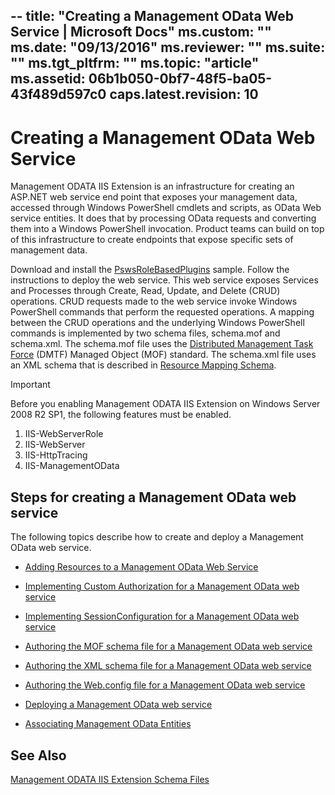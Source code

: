 --
title: "Creating a Management OData Web Service | Microsoft Docs"
ms.custom: ""
ms.date: "09/13/2016"
ms.reviewer: ""
ms.suite: ""
ms.tgt_pltfrm: ""
ms.topic: "article"
ms.assetid: 06b1b050-0bf7-48f5-ba05-43f489d597c0
caps.latest.revision: 10
---
# Creating a Management OData Web Service

Management ODATA IIS Extension is an infrastructure for creating an ASP.NET web service end point that exposes your management data, accessed through Windows PowerShell cmdlets and scripts, as OData Web service entities. It does that by processing OData requests and converting them into a Windows PowerShell invocation. Product teams can build on top of this infrastructure to create endpoints that expose specific sets of management data.

Download and install the [PswsRoleBasedPlugins](https://code.msdn.microsoft.com:443/windowsdesktop/PswsRoleBasedPlugins-9c79b75a) sample. Follow the instructions to deploy the web service. This web service exposes Services and Processes through Create, Read, Update, and Delete (CRUD) operations. CRUD requests made to the web service invoke  Windows PowerShell commands that perform the requested operations. A mapping between the CRUD operations and the underlying Windows PowerShell commands is implemented by two schema files, schema.mof and schema.xml. The schema.mof file uses the [Distributed Management  Task Force](https://www.dmtf.org/) (DMTF) Managed Object (MOF) standard. The schema.xml file uses an XML schema that is described in [Resource Mapping Schema](./resource-mapping-schema.md).

> [!IMPORTANT]
> Before you enabling Management ODATA IIS Extension on Windows Server 2008 R2 SP1, the following features must be enabled.
>
> 1.  IIS-WebServerRole
> 2.  IIS-WebServer
> 3.  IIS-HttpTracing
> 4.  IIS-ManagementOData

## Steps for creating a Management OData web service

The following topics describe how to create and deploy a Management OData web service.

- [Adding Resources to a Management OData Web Service](./adding-resources-to-a-management-odata-web-service.md)

- [Implementing Custom Authorization for a Management OData web service](./implementing-custom-authorization-for-a-management-odata-web-service.md)

- [Implementing SessionConfiguration for a Management OData web service](./implementing-sessionconfiguration-for-a-management-odata-web-service.md)

- [Authoring the MOF schema file for a Management OData web service](./authoring-the-mof-schema-file-for-a-management-odata-web-service.md)

- [Authoring the XML schema file for a Management OData web service](./authoring-the-xml-schema-file-for-a-management-odata-web-service.md)

- [Authoring the Web.config file for a Management OData web service](./authoring-the-web-config-file-for-a-management-odata-web-service.md)

- [Deploying a Management OData web service](./deploying-a-management-odata-web-service.md)

- [Associating Management OData Entities](./associating-management-odata-entities.md)

## See Also

[Management ODATA IIS Extension Schema Files](./management-odata-iis-extension-schema-files.md)
